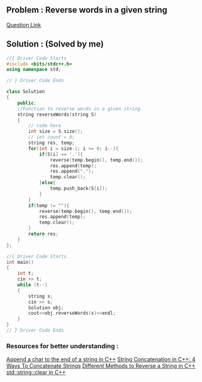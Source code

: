 ## Problem : Reverse words in a given string
[Question Link](https://practice.geeksforgeeks.org/problems/reverse-words-in-a-given-string5459/1)

## Solution : (Solved by me)

```cpp
//{ Driver Code Starts
#include <bits/stdc++.h>
using namespace std;

// } Driver Code Ends

class Solution
{
    public:
    //Function to reverse words in a given string.
    string reverseWords(string S) 
    { 
        // code here 
        int size = S.size();
        // int count = 0;
        string res, temp;
        for(int i = size-1; i >= 0; i--){
            if(S[i] == '.'){
                reverse(temp.begin(), temp.end());
                res.append(temp);
                res.append(".");
                temp.clear();
            }else{
                temp.push_back(S[i]);
            }
        }
        if(temp != ""){
            reverse(temp.begin(), temp.end());
            res.append(temp);
            temp.clear();
        }
        return res;
    } 
};

//{ Driver Code Starts.
int main() 
{
    int t;
    cin >> t;
    while (t--) 
    {
        string s;
        cin >> s;
        Solution obj;
        cout<<obj.reverseWords(s)<<endl;
    }
}
// } Driver Code Ends
```


### Resources for better understanding :

[Append a char to the end of a string in C++](https://www.techiedelight.com/append-char-end-string-cpp/)
[String Concatenation in C++: 4 Ways To Concatenate Strings](https://www.digitalocean.com/community/tutorials/string-concatenation-in-c-plus-plus)
[Different Methods to Reverse a String in C++](https://www.geeksforgeeks.org/reverse-a-string-in-c-cpp-different-methods/)
[std::string::clear in C++](https://www.geeksforgeeks.org/stdstringclear-in-cpp/)



